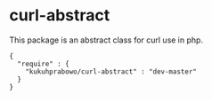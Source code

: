 # curl-abstract
This package is an abstract class for curl use in php.

```
{
  "require" : {
    "kukuhprabowo/curl-abstract" : "dev-master"
  }
}
```
